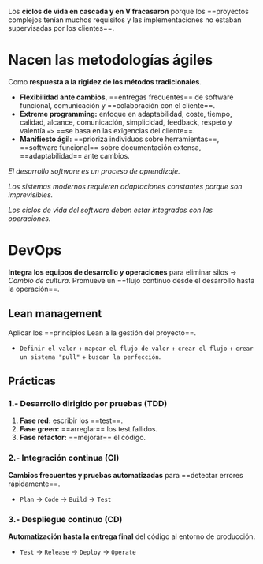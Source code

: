 Los **ciclos de vida en cascada y en V fracasaron** porque los ==proyectos complejos tenían muchos requisitos y las implementaciones no estaban supervisadas por los clientes==.

# Nacen las metodologías ágiles
Como **respuesta a la rigidez de los métodos tradicionales**.
* **Flexibilidad ante cambios**, ==entregas frecuentes== de software funcional, comunicación y ==colaboración con el cliente==.
* **Extreme programming:** enfoque en adaptabilidad, coste, tiempo, calidad, alcance, comunicación, simplicidad, feedback, respeto y valentía `=>` ==se basa en las exigencias del cliente==.
* **Manifiesto ágil:** ==prioriza individuos sobre herramientas==, ==software funcional== sobre documentación extensa, ==adaptabilidad== ante cambios.

*El desarrollo software es un proceso de aprendizaje.*

*Los sistemas modernos requieren adaptaciones constantes porque son imprevisibles.*

*Los ciclos de vida del software deben estar integrados con las operaciones.*

# DevOps
**Integra los equipos de desarrollo y operaciones** para eliminar silos → *Cambio de cultura*.
Promueve un ==flujo continuo desde el desarrollo hasta la operación==.

## Lean management
Aplicar los ==principios Lean a la gestión del proyecto==.
- `Definir el valor` + `mapear el flujo de valor` + `crear el flujo` + `crear un sistema "pull"` + `buscar la perfección`.

## Prácticas
### 1.- Desarrollo dirigido por pruebas (TDD)
1. **Fase red:** escribir los ==test==.
2. **Fase green:** ==arreglar== los test fallidos.
3. **Fase refactor:** ==mejorar== el código.

### 2.- Integración continua (CI)
**Cambios frecuentes y pruebas automatizadas** para ==detectar errores rápidamente==.
- `Plan` → `Code` → `Build` → `Test`

### 3.- Despliegue continuo (CD)
**Automatización hasta la entrega final** del código al entorno de producción.
- `Test` → `Release` → `Deploy` → `Operate`